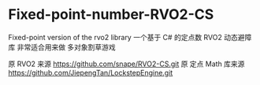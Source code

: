 # Fixed-point-number-RVO2-CS
Fixed-point version of the rvo2 library
一个基于 C# 的定点数 RVO2 动态避障 库 非常适合用来做 多对象割草游戏

原 RVO2 来源 https://github.com/snape/RVO2-CS.git
原 定点 Math 库来源 https://github.com/JiepengTan/LockstepEngine.git
